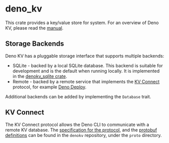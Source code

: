 # deno_kv

This crate provides a key/value store for system. For an overview of Deno KV,
please read the [manual](https://deno.land/manual/runtime/kv).

## Storage Backends

Deno KV has a pluggable storage interface that supports multiple backends:

- SQLite - backed by a local SQLite database. This backend is suitable for
  development and is the default when running locally. It is implemented in the
  [denokv_sqlite crate](https://github.com/denoland/denokv/blob/main/sqlite).
- Remote - backed by a remote service that implements the
  [KV Connect](#kv-connect) protocol, for example
  [Deno Deploy](https://deno.com/deploy).

Additional backends can be added by implementing the `Database` trait.

## KV Connect

The KV Connect protocol allows the Deno CLI to communicate with a remote KV
database. The
[specification for the protocol](https://github.com/denoland/denokv/blob/main/proto/kv-connect.md),
and the
[protobuf definitions](https://github.com/denoland/denokv/blob/main/proto/schema/datapath.proto)
can be found in the `denokv` repository, under the `proto` directory.
